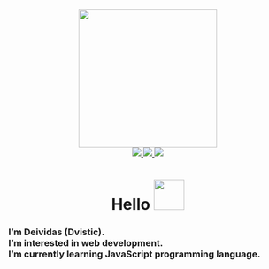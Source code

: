 <div id="header" align="center">
<img src="https://media.giphy.com/media/f3CtEsJ72j86DIumaJ/giphy.gif" width="250"/>
</div>
<div id="badges" align="center">
 <a href="http://discordapp.com/users/dvistic#9561" alt="Link to Discord">
<img src="https://img.shields.io/badge/Discord-5865F2?logo=discord&logoColor=white&style=for-the-badge">
  </a>
  <a href="https://mail.google.com/mail/u/0/?tab=wm#inbox?compose=GTvVlcSKjRJfgcZgphFkJjcjfrsTfPGJNFXrqmxlTNNSRkCSwPSHBzPtdsvrgKJjKrPXfJkqtCCQg" alt="Link to E-mail">
<img src="https://img.shields.io/badge/Gmail-lightblue?logo=gmail&logoColor=none&style=for-the-badge">
</a>
 <a href="https://www.linkedin.com/in/deividas-ansius-5833a4214" alt="Link to LinkedIn">
<img src="https://img.shields.io/badge/LinkedIn-blue?logo=linkedin&logoColor=white&style=for-the-badge">
 </a>
</div>
<h1 align="center">Hello
 <img src="https://media.giphy.com/media/gM5qFksULw54NMWyry/giphy.gif" width="55px">
</h1>
<h3>
 I’m Deividas (Dvistic).<br>
 I’m interested in web development.<br>
 I’m currently learning JavaScript programming language.
 
 </h3>
<!---
Dvistic/Dvistic is a ✨ special ✨ repository because its `README.md` (this file) appears on your GitHub profile.
You can click the Preview link to take a look at your changes.
- 👋 Hi, I’m @Dvistic
- 👀 I’m interested in web development.
- 🌱 I’m currently learning JavaScript programming language.
- 💞️ I’m looking to collaborate on ...
- 📫 How to reach me ...
--->
